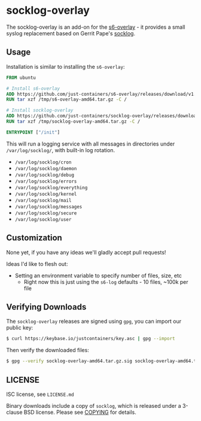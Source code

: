 # socklog-overlay

The socklog-overlay is an add-on for the
[s6-overlay](https://github.com/just-containers/s6-overlay) - it provides
a small syslog replacement based on Gerrit Pape's [socklog](http://smarden.org/socklog/).

## Usage

Installation is similar to installing the `s6-overlay`:

```Dockerfile
FROM ubuntu

# Install s6-overlay
ADD https://github.com/just-containers/s6-overlay/releases/download/v1.21.4.0/s6-overlay-amd64.tar.gz /tmp/
RUN tar xzf /tmp/s6-overlay-amd64.tar.gz -C /

# Install socklog-overlay
ADD https://github.com/just-containers/socklog-overlay/releases/download/v2.2.0-0/socklog-overlay-amd64.tar.gz /tmp/
RUN tar xzf /tmp/socklog-overlay-amd64.tar.gz -C /

ENTRYPOINT ["/init"]
```

This will run a logging service with all messages in directories under `/var/log/socklog/`,
with built-in log rotation.

* `/var/log/socklog/cron`
* `/var/log/socklog/daemon`
* `/var/log/socklog/debug`
* `/var/log/socklog/errors`
* `/var/log/socklog/everything`
* `/var/log/socklog/kernel`
* `/var/log/socklog/mail`
* `/var/log/socklog/messages`
* `/var/log/socklog/secure`
* `/var/log/socklog/user`

## Customization

None yet, if you have any ideas we'll gladly accept pull requests!

Ideas I'd like to flesh out:

* Setting an environment variable to specify number of files, size, etc
  * Right now this is just using the `s6-log` defaults - 10 files, ~100k per file

## Verifying Downloads

The `socklog-overlay` releases are signed using `gpg`, you can import our public key:

```bash
$ curl https://keybase.io/justcontainers/key.asc | gpg --import
```

Then verify the downloaded files:

```bash
$ gpg --verify socklog-overlay-amd64.tar.gz.sig socklog-overlay-amd64.tar.gz
```

## LICENSE

ISC license, see `LICENSE.md`

Binary downloads include a copy of `socklog`, which is released under
a 3-clause BSD license. Please see [COPYING](https://github.com/just-containers/socklog/blob/master/COPYING)
for details.
